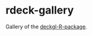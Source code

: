 
<!-- README.md is generated from README.Rmd. Please edit that file -->
rdeck-gallery
=============

Gallery of the [deckgl-R-package](https://github.com/crazycapivara/deckgl).
